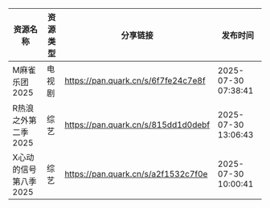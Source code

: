 | 资源名称          | 资源类型 | 分享链接                                | 发布时间                |
| ------------- | ---- | ----------------------------------- | ------------------- |
| M麻雀乐团2025     | 电视剧  | https://pan.quark.cn/s/6f7fe24c7e8f | 2025-07-30 07:38:41 |
| R热浪之外第二季2025  | 综艺   | https://pan.quark.cn/s/815dd1d0debf | 2025-07-30 13:06:43 |
| X心动的信号第八季2025 | 综艺   | https://pan.quark.cn/s/a2f1532c7f0e | 2025-07-30 10:00:41 |
